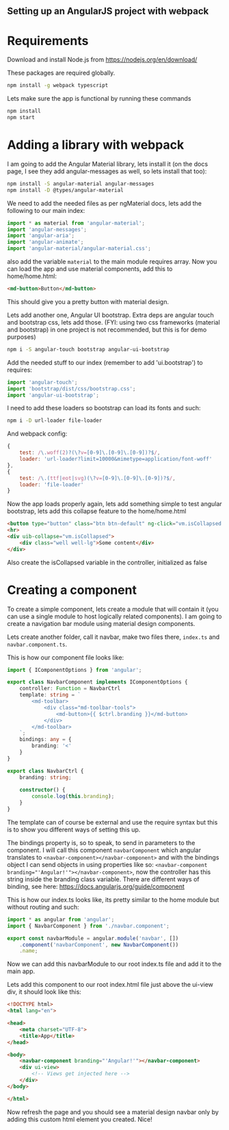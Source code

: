 ## Setting up an AngularJS project with webpack

# Requirements

Download and install Node.js from https://nodejs.org/en/download/

These packages are required globally.

```sh
npm install -g webpack typescript
```

Lets make sure the app is functional by running these commands

```sh
npm install
npm start
```

# Adding a library with webpack

I am going to add the Angular Material library, lets install it (on the docs page, I 
see they add angular-messages as well, so lets install that too):

```sh
npm install -S angular-material angular-messages
npm install -D @types/angular-material
```

We need to add the needed files as per ngMaterial docs, lets add the following to our main index:

```typescript
import * as material from 'angular-material';
import 'angular-messages';
import 'angular-aria';
import 'angular-animate';
import 'angular-material/angular-material.css';
```

also add the variable `material` to the main module requires array. Now you can load the app
and use material components, add this to home/home.html:

```html
<md-button>Button</md-button>
```

This should give you a pretty button with material design.


Lets add another one, Angular UI bootstrap. Extra deps are angular touch and bootstrap css, lets add those.
(FYI: using two css frameworks (material and bootstrap) in one project is not recommended, but this is for demo purposes)

```sh
npm i -S angular-touch bootstrap angular-ui-bootstrap
```

Add the needed stuff to our index (remember to add 'ui.bootstrap') to requires:

```typescript
import 'angular-touch';
import 'bootstrap/dist/css/bootstrap.css';
import 'angular-ui-bootstrap';
```

I need to add these loaders so bootstrap can load its fonts and such:

```sh
npm i -D url-loader file-loader
```

And webpack config:

```javascript
{
    test: /\.woff(2)?(\?v=[0-9]\.[0-9]\.[0-9])?$/,
    loader: 'url-loader?limit=10000&mimetype=application/font-woff'
},
{
    test: /\.(ttf|eot|svg)(\?v=[0-9]\.[0-9]\.[0-9])?$/,
    loader: 'file-loader'
}
```

Now the app loads properly again, lets add something simple to test angular bootstrap, lets add this collapse feature to the home/home.html
```html
<button type="button" class="btn btn-default" ng-click="vm.isCollapsed = !vm.isCollapsed">Toggle collapse</button>
<hr>
<div uib-collapse="vm.isCollapsed">
    <div class="well well-lg">Some content</div>
</div>
```

Also create the isCollapsed variable in the controller, initialized as false

# Creating a component

To create a simple component, lets create a module that will contain it (you can use a single module to host 
logically related components). I am going to create a navigation bar module using material design components.

Lets create another folder, call it navbar, make two files there, `index.ts` and `navbar.component.ts`.

This is how our component file looks like:

```typescript
import { IComponentOptions } from 'angular';

export class NavbarComponent implements IComponentOptions {
    controller: Function = NavbarCtrl
    template: string = `
        <md-toolbar>
            <div class="md-toolbar-tools">
                <md-button>{{ $ctrl.branding }}</md-button>
            </div>
        </md-toolbar>
    `;
    bindings: any = {
        branding: '<'
    }
}

export class NavbarCtrl {
    branding: string;
    
    constructor() {
        console.log(this.branding);
    }
}
```

The template can of course be external and use the require syntax but this is to show you
different ways of setting this up. 

The bindings property is, so to speak, to send in parameters to the component. I will call
this component `navbarComponent` which angular translates to `<navbar-component></navbar-component>`
and with the bindings object I can send objects in using properties like so: `<navbar-component branding="'Angular!'"></navbar-component>`,
now the controller has this string inside the branding class variable. There are different ways of binding,
see here: https://docs.angularjs.org/guide/component

This is how our index.ts looks like, its pretty similar to the home module but without routing and such:

```typescript
import * as angular from 'angular';
import { NavbarComponent } from './navbar.component';

export const navbarModule = angular.module('navbar', [])
    .component('navbarComponent', new NavbarComponent())
    .name;
```

Now we can add this navbarModule to our root index.ts file and add it to the main app.

Lets add this component to our root index.html file just above the ui-view div, it should look like this:

```html
<!DOCTYPE html>
<html lang="en">

<head>
    <meta charset="UTF-8">
    <title>App</title>
</head>

<body>
    <navbar-component branding="'Angular!'"></navbar-component>
    <div ui-view>
        <!-- Views get injected here -->
    </div>
</body>

</html>
```

Now refresh the page and you should see a material design navbar only by adding this custom 
html element you created. Nice!